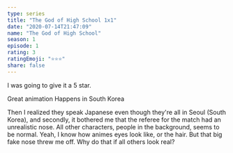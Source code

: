 ```yaml
--- 
type: series 
title: "The God of High School 1x1" 
date: "2020-07-14T21:47:09" 
name: "The God of High School" 
season: 1 
episode: 1 
rating: 3 
ratingEmoji: "⭐️⭐️⭐️" 
share: false 
---
```


I was going to give it a 5 star. 

Great animation
Happens in South Korea

Then I realized they speak Japanese even though they're all in Seoul (South Korea), and secondly, it bothered me that the referee for the match had an unrealistic nose. All other characters, people in the background, seems to be normal. Yeah, I know how animes eyes look like, or the hair. But that big fake nose threw me off. Why do that if all others look real?
